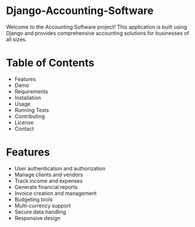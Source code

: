 # Django-Accounting-Software

Welcome to the Accounting Software project! This application is built using Django and provides comprehensive accounting solutions for businesses of all sizes.

# Table of Contents
- Features
- Demo
- Requirements
- Installation
- Usage
- Running Tests
- Contributing
- License
- Contact
# Features
- User authentication and authorization
- Manage clients and vendors
- Track income and expenses
- Generate financial reports
- Invoice creation and management
- Budgeting tools
- Multi-currency support
- Secure data handling
- Responsive design

